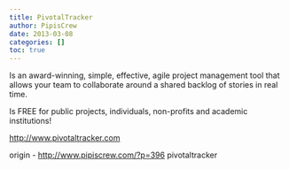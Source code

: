 ```yaml
---
title: PivotalTracker
author: PipisCrew
date: 2013-03-08
categories: []
toc: true
---
```


Is an award-winning, simple, effective, agile project management tool that allows your team to collaborate around a shared backlog of stories in real time.

Is FREE for public projects, individuals, non-profits and academic institutions!

http://www.pivotaltracker.com

origin - http://www.pipiscrew.com/?p=396 pivotaltracker